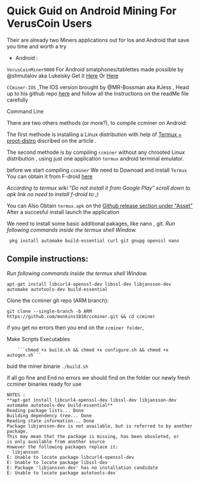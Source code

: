 # Quick Guid on Android Mining For VerusCoin Users

Their are already two Miners applications out for Ios and Android that save you time and worth a try

- Android :

`VerusCoinMiner9000` For Android smatphones/tablettes made possible by @shmutalov aka Lukeisky Get it [Here](https://docs.verus.io/economy/start-mining.html#mobile
) Or [Here](https://github.com/shmutalov/VerusMiner9000/releases
)

`CCminer-IOS` ,The IOS version brought by @MR-Bossman aka #Jess , Head up to  his github repo [here](https://github.com/Mr-Bossman/CCminer-IOS/releases) and follow  all the Instructions on the readMe file carefully  


Command Line 

There are two others methods (or more?), to compile ccminer on Android:

The first methode is  installing a Linux distribution with help of [Termux + proot-distro](https://medium.com/veruscoin/mining-veruscoin-on-smartphone-208dbb06905f) discribed on the article .

The second methode is by compiling `ccminer` without any chrooted Linux distribution , using just one application `termux` android terminal emulator.

before we start compiling `ccminer` We need to Downoad and install `Termux`
You can obtain it  from F-droid [here](https://f-droid.org/packages/com.termux/)

_According to termux wiki "Do not install it from Google Play"
scroll down to apk link no need to install f-droid to ;)_

You can Also Obtain `termux.apk` on the [Github release section under "Asset"](https://github.com/termux/termux-app)
After a succesful install launch the application

We need to install some basic additional pakages, like nano , git.
_Run following commands inside the termux shell Window._
 
``` pkg install automake build-essential curl git gnupg openssl nano```


## Compile instructions:

_Run following commands inside the termux shell Window._

```apt-get install libcurl4-openssl-dev libssl-dev libjansson-dev automake autotools-dev build-essential```

Clone the ccminer git repo (ARM branch):

```git clone --single-branch -b ARM https://github.com/monkins1010/ccminer.git && cd ccminer```

if you get no errors then you end on the `ccminer folder`,

Make Scripts Executables

        ```chmod +x build.sh && chmod +x configure.sh && chmod +x autogen.sh```

buid the miner  binarie   ```./build.sh``` 

if all go fine and End no errors we should find on the folder our newly fresh ccminer binaries ready for use 

```shell
NOTES :
**apt-get install libcurl4-openssl-dev libssl-dev libjansson-dev automake autotools-dev build-essential**
Reading package lists... Done
Building dependency tree... Done
Reading state information... Done
Package libjansson-dev is not available, but is referred to by another package.
This may mean that the package is missing, has been obsoleted, or
is only available from another source
However the following packages replace it:
  libjansson
E: Unable to locate package libcurl4-openssl-dev
E: Unable to locate package libssl-dev
E: Package 'libjansson-dev' has no installation candidate
E: Unable to locate package autotools-dev`
```
